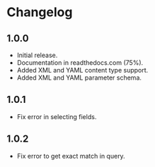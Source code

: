 # Changelog

## 1.0.0

- Initial release.
- Documentation in readthedocs.com (75%).
- Added XML and YAML content type support.
- Added XML and YAML parameter schema.

## 1.0.1

- Fix error in selecting fields.

## 1.0.2

- Fix error to get exact match in query.
